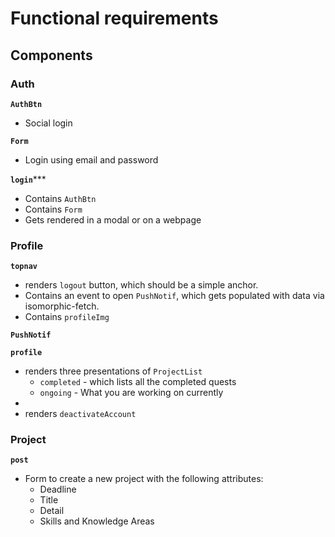 # Functional requirements

## Components


### Auth

**`AuthBtn`**

* Social login

**`Form`**

* Login using email and password

**`login`*****

* Contains `AuthBtn`
* Contains `Form`
* Gets rendered in a modal or on a webpage


### Profile

**`topnav`**

* renders `logout` button, which should be a simple anchor.
* Contains an event to open `PushNotif`, which gets populated with data via isomorphic-fetch.
* Contains `profileImg`

**`PushNotif`**

**`profile`**

* renders three presentations of `ProjectList`
	* `completed` - which lists all the completed quests
	* `ongoing` - What you are working on currently
* 
* renders `deactivateAccount`

### Project

**`post`**

* Form to create a new project with the following attributes:
	- Deadline
	- Title
	- Detail
	- Skills and Knowledge Areas 

